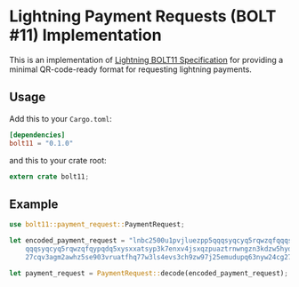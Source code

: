 # Lightning Payment Requests (BOLT #11) Implementation


This is an implementation of [Lightning BOLT11 Specification](https://github.com/lightningnetwork/lightning-rfc/blob/master/11-payment-encoding.md) for providing a minimal QR-code-ready format for requesting
lightning payments.

## Usage

Add this to your `Cargo.toml`:

```toml
[dependencies]
bolt11 = "0.1.0"
```

and this to your crate root:

```rust
extern crate bolt11;
```

## Example

```rust
use bolt11::payment_request::PaymentRequest;

let encoded_payment_request = "lnbc2500u1pvjluezpp5qqqsyqcyq5rqwzqfqqqsyqcyq5rqwzqf
    qqqsyqcyq5rqwzqfqypqdq5xysxxatsyp3k7enxv4jsxqzpuaztrnwngzn3kdzw5hydlzf03qdgm2hdq
    27cqv3agm2awhz5se903vruatfhq77w3ls4evs3ch9zw97j25emudupq63nyw24cg27h2rspfj9srp";

let payment_request = PaymentRequest::decode(encoded_payment_request);

```
